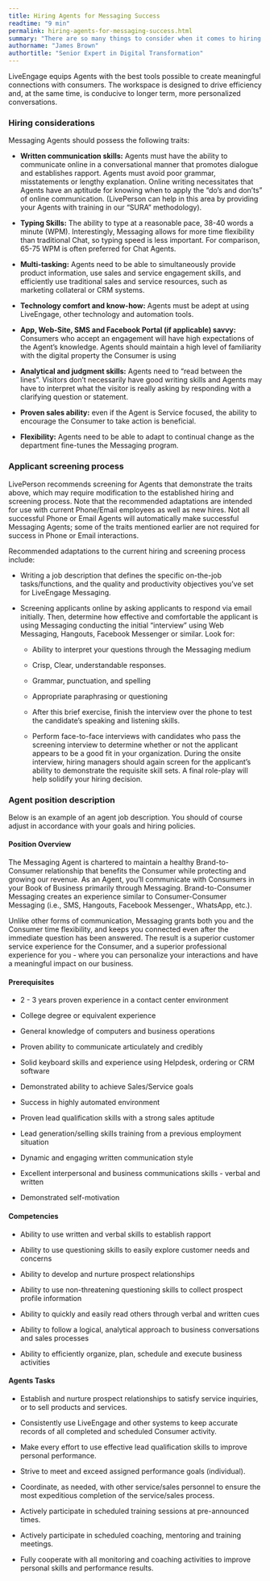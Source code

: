 ```yaml
---
title: Hiring Agents for Messaging Success
readtime: "9 min"
permalink: hiring-agents-for-messaging-success.html
summary: "There are so many things to consider when it comes to hiring for your contact center. We've gathered some of our best practices when it comes to assembling the perfect team"
authorname: "James Brown"
authortitle: "Senior Expert in Digital Transformation"
---
```



LiveEngage equips Agents with the best tools possible to create meaningful connections with consumers. The workspace is designed to drive efficiency and, at the same time, is conducive to longer term, more personalized conversations.

### Hiring considerations

Messaging Agents should possess the following traits:

* **Written communication skills:** Agents must have the ability to communicate online in a conversational manner that promotes dialogue and establishes rapport. Agents must avoid poor grammar, misstatements or lengthy explanation. Online writing necessitates that Agents have an aptitude for knowing when to apply the “do’s and don’ts” of online communication. (LivePerson can help in this area by providing your Agents with training in our “SURA” methodology).

* **Typing Skills:** The ability to type at a reasonable pace, 38-40 words a minute (WPM). Interestingly, Messaging allows for more time flexibility than traditional Chat, so typing speed is less important. For comparison, 65-75 WPM is often preferred for Chat Agents.

* **Multi-tasking:** Agents need to be able to simultaneously provide product information, use sales and service engagement skills, and efficiently use traditional sales and service resources, such as marketing collateral or CRM systems.

* **Technology comfort and know-how:** Agents must be adept at using LiveEngage, other technology and automation tools.

* **App, Web-Site, SMS and Facebook Portal (if applicable) savvy:** Consumers who accept an engagement will have high expectations of the Agent’s knowledge. Agents should maintain a high level of familiarity with the digital property the Consumer is using

* **Analytical and judgment skills:** Agents need to “read between the lines”. Visitors don’t necessarily have good writing skills and Agents may have to interpret what the visitor is really asking by responding with a clarifying question or statement.

* **Proven sales ability:** even if the Agent is Service focused, the ability to encourage the Consumer to take action is beneficial.

* **Flexibility:** Agents need to be able to adapt to continual change as the department fine-tunes the Messaging program.

### Applicant screening process

LivePerson recommends screening for Agents that demonstrate the traits above, which may require modification to the established hiring and screening process. Note that the recommended adaptations are intended for use with current Phone/Email employees as well as new hires. Not all successful Phone or Email Agents will automatically make successful Messaging Agents; some of the traits mentioned earlier are not required for success in Phone or Email interactions.

Recommended adaptations to the current hiring and screening process include:
* Writing a job description that defines the specific on-the-job tasks/functions, and the quality and productivity objectives you’ve set for LiveEngage Messaging.

* Screening applicants online by asking applicants to respond via email initially. Then, determine how effective and comfortable the applicant is using Messaging conducting the initial “interview” using Web Messaging, Hangouts, Facebook Messenger or similar. Look for:

  * Ability to interpret your questions through the Messaging medium

  * Crisp, Clear, understandable responses.

  * Grammar, punctuation, and spelling

  * Appropriate paraphrasing or questioning

  * After this brief exercise, finish the interview over the phone to test the candidate’s speaking and listening skills.

  * Perform face-to-face interviews with candidates who pass the screening interview to determine whether or not the applicant appears to be a good fit in your organization. During the onsite interview, hiring managers should again screen for the applicant’s ability to demonstrate the requisite skill sets. A final role-play will help solidify your hiring decision.

### Agent position description
Below is an example of an agent job description. You should of course adjust in accordance with your goals and hiring policies.

#### Position Overview
The Messaging Agent is chartered to maintain a healthy Brand-to-Consumer relationship that benefits the Consumer while protecting and growing our revenue. As an Agent, you’ll communicate with Consumers in your Book of Business primarily through Messaging. Brand-to-Consumer Messaging creates an experience similar to Consumer-Consumer Messaging (i.e., SMS, Hangouts, Facebook Messenger., WhatsApp, etc.).

Unlike other forms of communication, Messaging grants both you and the Consumer time flexibility, and keeps you connected even after the immediate question has been answered. The result is a superior customer service experience for the Consumer, and a superior professional experience for you - where you can personalize your interactions and have a meaningful impact on our business.

#### Prerequisites

* 2 - 3 years proven experience in a contact center environment

* College degree or equivalent experience

* General knowledge of computers and business operations

* Proven ability to communicate articulately and credibly

* Solid keyboard skills and experience using Helpdesk, ordering or CRM software

* Demonstrated ability to achieve Sales/Service goals

* Success in highly automated environment

* Proven lead qualification skills with a strong sales aptitude

* Lead generation/selling skills training from a previous employment situation

* Dynamic and engaging written communication style

* Excellent interpersonal and business communications skills - verbal and written
* Demonstrated self-motivation


#### Competencies

* Ability to use written and verbal skills to establish rapport

* Ability to use questioning skills to easily explore customer needs and concerns

* Ability to develop and nurture prospect relationships

* Ability to use non-threatening questioning skills to collect prospect profile information

* Ability to quickly and easily read others through verbal and written cues

* Ability to follow a logical, analytical approach to business conversations and sales processes

* Ability to efficiently organize, plan, schedule and execute business activities


#### Agents Tasks

* Establish and nurture prospect relationships to satisfy service inquiries, or to sell products and services.

* Consistently use LiveEngage and other systems to keep accurate records of all completed and scheduled Consumer activity.

* Make every effort to use effective lead qualification skills to improve personal performance.

* Strive to meet and exceed assigned performance goals (individual).

* Coordinate, as needed, with other service/sales personnel to ensure the most expeditious completion of the service/sales process.

* Actively participate in scheduled training sessions at pre-announced times.

* Actively participate in scheduled coaching, mentoring and training meetings.

* Fully cooperate with all monitoring and coaching activities to improve personal skills and performance results.
